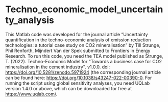 # Techno_economic_model_uncertainty_analysis
This Matlab code was developed for the journal article “Uncertainty quantification in the techno-economic analysis of emission reduction technologies: a tutorial case study on CO2 mineralisation” by Till Strunge, Phil Renforth, Mijndert Van der Spek submitted to Frontiers in Energy Research. To run this code, you need the TEA model published as Strunge, T. (2022). Techno-Economic Model for "Towards a business case for CO2 mineralisation in the cement industry". v1.0.0. doi: https://doi.org/10.5281/zenodo.5971924 (the corresponding journal article can be found here: https://doi.org/10.1038/s43247-022-00390-0. For running the script using global sensitivity analyses, you need UQLab version 1.4.0 or above, which can be downloaded for free at https://www.uqlab.com/.
